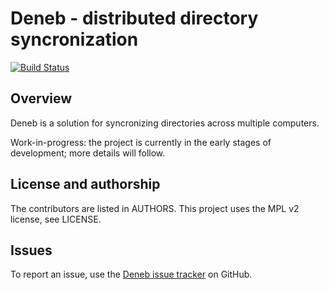 # Deneb - distributed directory syncronization

[![Build
Status](https://travis-ci.org/radupopescu/deneb.svg?branch=master)](https://travis-ci.org/radupopescu/deneb.svg?branch=master)

## Overview

Deneb is a solution for syncronizing directories across multiple computers.

Work-in-progress: the project is currently in the early stages of development; more details will follow.

## License and authorship

The contributors are listed in AUTHORS. This project uses the MPL v2 license, see LICENSE.

## Issues

To report an issue, use the [Deneb issue tracker](https://github.com/radupopescu/deneb/issues) on GitHub.


